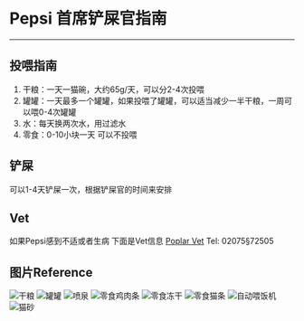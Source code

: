 # Pepsi 首席铲屎官指南
---
## 投喂指南
1. 干粮：一天一猫碗，大约65g/天，可以分2-4次投喂
2. 罐罐：一天最多一个罐罐，如果投喂了罐罐，可以适当减少一半干粮，一周可以喂0-4次罐罐
3. 水：每天换两次水，用过滤水
4. 零食：0-10小块一天 可以不投喂

## 铲屎
可以1-4天铲屎一次，根据铲屎官的时间来安排

## Vet
如果Pepsi感到不适或者生病 下面是Vet信息
[Poplar Vet](https://www.vet.co.uk/)
Tel: 02075§72505

## 图片Reference
![干粮](photos/dry_food.png)
![罐罐](photos/wet_food.png)
![喷泉](photos/fountain.png)
![零食鸡肉条](photos/treat_chicken_strip.png)
![零食冻干](photos/treat_treeze.png)
![零食猫条](photos/treat_lick.png)
![自动喂饭机](photos/auto_feeder.png)
![猫砂](photos/litter.png)